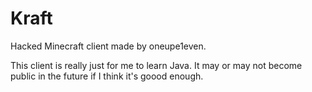 Kraft
=====

Hacked Minecraft client made by oneupe1even.

This client is really just for me to learn Java. It may or may not become public in the future if I think it's goood enough.
